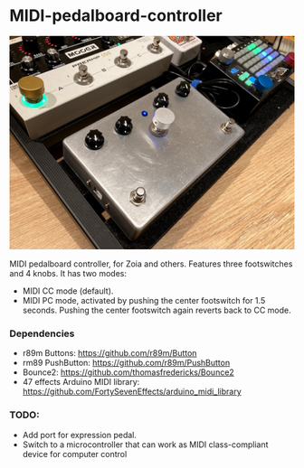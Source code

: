 # MIDI-pedalboard-controller

![Controller image](https://raw.githubusercontent.com/jpcarrascal/MIDI-pedalboard-controller/main/MIDI-pedalboard-controller.png)

MIDI pedalboard controller, for Zoia and others. Features three footswitches and 4 knobs. It has two modes:
- MIDI CC mode (default).
- MIDI PC mode, activated by pushing the center footswitch for 1.5 seconds. Pushing the center footswitch again reverts back to CC mode.

### Dependencies
- r89m Buttons: https://github.com/r89m/Button
- rm89 PushButton: https://github.com/r89m/PushButton
- Bounce2: https://github.com/thomasfredericks/Bounce2
- 47 effects Arduino MIDI library: https://github.com/FortySevenEffects/arduino_midi_library

### TODO:
- Add port for expression pedal.
- Switch to a microcontroller that can work as MIDI class-compliant device for computer control
